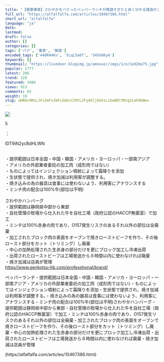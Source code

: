 ```yaml
---
title: "【衝撃事実】さわやかをパクったペッパーランチが無謀すぎたと良く分かる理由がこちら "
full_url: "https://alfalfalfa.com/articles/10467386.html"
short_url: "alfalfalfa"
language: "ja"
date: 
lastmod: 
draft: false
author: []
categories: []
tags: ['パク', '事実', '無謀']
encoded_tags: ['44OR44Kv', '5LqL5a6f', '54Sh6KyA']
keywords: []
thumbnail: "https://livedoor.blogimg.jp/amosaic/imgs/1/e/1ed2be75.jpg"
popular: 1777
latest: 286
trend: 329
featured: 1066
views: 913
comments: 65
weight: 19
slug: aHR0cHMvL2FsZmFsZmFsZmEuY29tL2FydGljbGVzLzEwNDY3Mzg2Lmh0bWw=
---
```


![](https://livedoor.blogimg.jp/amosaic/imgs/1/e/1ed2be75.jpg)

<div><p class='res_info'><p class='res_num'>5</p>：<p class='res_name'></p><p class='res_matome'><p class='res_id'>IDT9iN2ycBdHLWN</p></p></p><br> ・提供範囲は日本全国・中国・韓国・アメリカ・ヨーロッパ・一部南アジア<br> ・アメリカの外部業者委託の加工肉（成形肉ではない）<br> ・ものによってはインジェクション噴射によって霜降りを添加<br> ・生状態で提供され、焼き加減は利用客が調整する。<br> ・焼き込みの為の器具は食事には使わないよう、利用客にアナウンスする<br> ・ミンチ肉の配合は100%牛(部位は不明)<br> <br> さわやかハンバーグ<br> ・提供範囲は静岡県中部から東部<br> ・自社管理の牧場から仕入れた牛を自社工場（政府公認のHACCP無菌室）で加工<br> ・ミンチは100%赤身の肉であり、O157発生リスクのあるそれ以外の部位は全廃棄<br> ・加工されたブロック肉の表面をオーブンで焼きローストビーフを作り、その後ロースト部分をカット（トリミング）し廃棄<br> ・中心の加熱処理された生赤身の部分だけを更にブロック加工し冷凍出荷<br> ・出荷されたローストビーフは工場発送から８時間以内に使わなければ廃棄<br> ・焼き加減は店員が管理<br> <a href='https//www.genkotsu-hb.com/professhonal/brand/' target='_blank' rel='nofollow'>https//www.genkotsu-hb.com/professhonal/brand/</a><p>ペッパーランチ・提供範囲は日本全国・中国・韓国・アメリカ・ヨーロッパ・一部南アジア・アメリカの外部業者委託の加工肉（成形肉ではない）・ものによってはインジェクション噴射によって霜降りを添加・生状態で提供され、焼き加減は利用客が調整する。・焼き込みの為の器具は食事には使わないよう、利用客にアナウンスする・ミンチ肉の配合は100%牛(部位は不明)さわやかハンバーグ・提供範囲は静岡県中部から東部・自社管理の牧場から仕入れた牛を自社工場（政府公認のHACCP無菌室）で加工・ミンチは100%赤身の肉であり、O157発生リスクのあるそれ以外の部位は全廃棄・加工されたブロック肉の表面をオーブンで焼きローストビーフを作り、その後ロースト部分をカット（トリミング）し廃棄・中心の加熱処理された生赤身の部分だけを更にブロック加工し冷凍出荷・出荷されたローストビーフは工場発送から８時間以内に使わなければ廃棄・焼き加減は店員が管理</p></div>

(https//alfalfalfa.com/articles/10467386.html)
